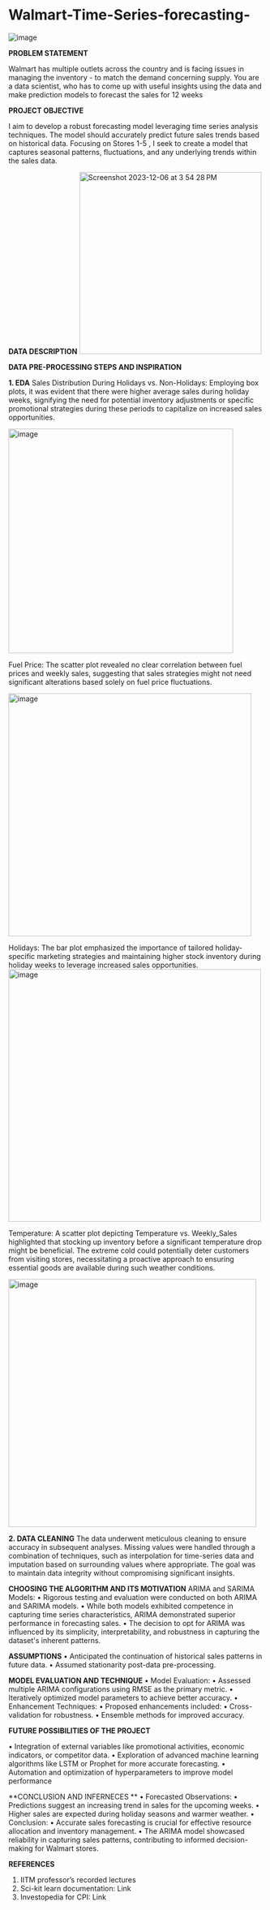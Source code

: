 # Walmart-Time-Series-forecasting-
 ![image](https://github.com/cipherchawla/Walmart-Time-Series-forecasting-/assets/146151444/56d4e980-ac71-4f7b-b258-66c3157bc3ea)

**PROBLEM STATEMENT**

Walmart has multiple outlets across the country and is facing issues in managing the inventory - to match the demand concerning supply. You are a data scientist, who has to come up with useful insights using the data and make prediction models to forecast the sales for 12 weeks 

**PROJECT OBJECTIVE**

I aim to develop a robust forecasting model leveraging time series analysis techniques. The model should accurately predict future sales trends based on historical data. Focusing on Stores 1-5 , I seek to create a model that captures seasonal patterns, fluctuations, and any underlying trends within the sales data.

**DATA DESCRIPTION**
<img width="359" alt="Screenshot 2023-12-06 at 3 54 28 PM" src="https://github.com/cipherchawla/Walmart-Time-Series-forecasting-/assets/146151444/c7295d3c-4fbf-4a96-8bb2-bbad7c9c5c3b">


**DATA PRE-PROCESSING STEPS AND INSPIRATION**

**1.	EDA**
Sales Distribution During Holidays vs. Non-Holidays: Employing box plots, it was evident that there were higher average sales during holiday weeks, signifying the need for potential inventory adjustments or specific promotional strategies during these periods to capitalize on increased sales opportunities.

<img width="443" alt="image" src="https://github.com/cipherchawla/Walmart-Time-Series-forecasting-/assets/146151444/393b023d-c75c-480d-8eb3-04a430cc27e2">

 
Fuel Price: The scatter plot revealed no clear correlation between fuel prices and weekly sales, suggesting that sales strategies might not need significant alterations based solely on fuel price fluctuations.

<img width="479" alt="image" src="https://github.com/cipherchawla/Walmart-Time-Series-forecasting-/assets/146151444/0aebf8bf-da90-4ee7-bcdd-eb0af22ce1f5">

 
Holidays: The bar plot emphasized the importance of tailored holiday-specific marketing strategies and maintaining higher stock inventory during holiday weeks to leverage increased sales opportunities.
<img width="498" alt="image" src="https://github.com/cipherchawla/Walmart-Time-Series-forecasting-/assets/146151444/ec9bea1c-e773-4032-a2a7-ca30b79580fb">


Temperature: A scatter plot depicting Temperature vs. Weekly_Sales highlighted that stocking up inventory before a significant temperature drop might be beneficial. The extreme cold could potentially deter customers from visiting stores, necessitating a proactive approach to ensuring essential goods are available during such weather conditions.

<img width="489" alt="image" src="https://github.com/cipherchawla/Walmart-Time-Series-forecasting-/assets/146151444/1b6cbf9e-2de2-416a-b78d-0f7d09001243">

 
**2.	DATA CLEANING** 
The data underwent meticulous cleaning to ensure accuracy in subsequent analyses. Missing values were handled through a combination of techniques, such as interpolation for time-series data and imputation based on surrounding values where appropriate. The goal was to maintain data integrity without compromising significant insights.
 
**CHOOSING THE ALGORITHM AND ITS MOTIVATION**
ARIMA and SARIMA Models: 
•	Rigorous testing and evaluation were conducted on both ARIMA and SARIMA models. 
•	While both models exhibited competence in capturing time series characteristics, ARIMA demonstrated superior performance in forecasting sales. 
•	The decision to opt for ARIMA was influenced by its simplicity, interpretability, and robustness in capturing the dataset's inherent patterns.

**ASSUMPTIONS**
•	Anticipated the continuation of historical sales patterns in future data.
•	Assumed stationarity post-data pre-processing.

**MODEL EVALUATION AND TECHNIQUE**
•	Model Evaluation:
•	Assessed multiple ARIMA configurations using RMSE as the primary metric.
•	Iteratively optimized model parameters to achieve better accuracy.
•	Enhancement Techniques:
•	Proposed enhancements included:
•	Cross-validation for robustness.
•	Ensemble methods for improved accuracy.

**FUTURE POSSIBILITIES OF THE PROJECT**

•	Integration of external variables like promotional activities, economic indicators, or competitor data.
•	Exploration of advanced machine learning algorithms like LSTM or Prophet for more accurate forecasting.
•	Automation and optimization of hyperparameters to improve model performance

**CONCLUSION AND INFERNECES **
•	Forecasted Observations:
•	Predictions suggest an increasing trend in sales for the upcoming weeks.
•	Higher sales are expected during holiday seasons and warmer weather.
•	Conclusion:
•	Accurate sales forecasting is crucial for effective resource allocation and inventory management.
•	The ARIMA model showcased reliability in capturing sales patterns, contributing to informed decision-making for Walmart stores.

**REFERENCES**
1.	IITM professor’s recorded lectures 
2.	Sci-kit learn documentation: Link
3.	Investopedia for CPI: Link
